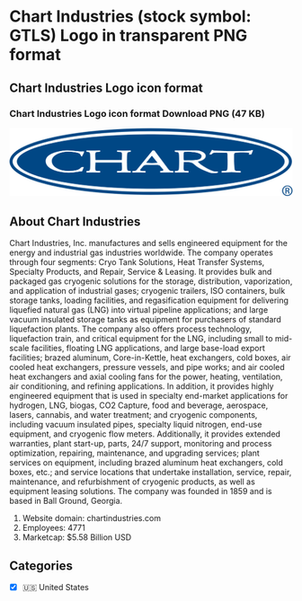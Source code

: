 # Chart Industries (stock symbol: GTLS) Logo in transparent PNG format

## Chart Industries Logo icon format

### Chart Industries Logo icon format Download PNG (47 KB)

![Chart Industries Logo icon format Download PNG (47 KB)](/img/orig/GTLS-1d7148ed.png)

## About Chart Industries

Chart Industries, Inc. manufactures and sells engineered equipment for the energy and industrial gas industries worldwide. The company operates through four segments: Cryo Tank Solutions, Heat Transfer Systems, Specialty Products, and Repair, Service & Leasing. It provides bulk and packaged gas cryogenic solutions for the storage, distribution, vaporization, and application of industrial gases; cryogenic trailers, ISO containers, bulk storage tanks, loading facilities, and regasification equipment for delivering liquefied natural gas (LNG) into virtual pipeline applications; and large vacuum insulated storage tanks as equipment for purchasers of standard liquefaction plants. The company also offers process technology, liquefaction train, and critical equipment for the LNG, including small to mid-scale facilities, floating LNG applications, and large base-load export facilities; brazed aluminum, Core-in-Kettle, heat exchangers, cold boxes, air cooled heat exchangers, pressure vessels, and pipe works; and air cooled heat exchangers and axial cooling fans for the power, heating, ventilation, air conditioning, and refining applications. In addition, it provides highly engineered equipment that is used in specialty end-market applications for hydrogen, LNG, biogas, CO2 Capture, food and beverage, aerospace, lasers, cannabis, and water treatment; and cryogenic components, including vacuum insulated pipes, specialty liquid nitrogen, end-use equipment, and cryogenic flow meters. Additionally, it provides extended warranties, plant start-up, parts, 24/7 support, monitoring and process optimization, repairing, maintenance, and upgrading services; plant services on equipment, including brazed aluminum heat exchangers, cold boxes, etc.; and service locations that undertake installation, service, repair, maintenance, and refurbishment of cryogenic products, as well as equipment leasing solutions. The company was founded in 1859 and is based in Ball Ground, Georgia.

1. Website domain: chartindustries.com
2. Employees: 4771
3. Marketcap: $5.58 Billion USD


## Categories
- [x] 🇺🇸 United States
